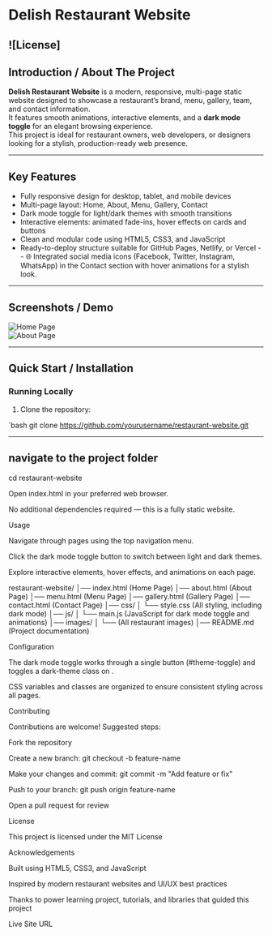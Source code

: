# Delish Restaurant Website

![License]
---

## Introduction / About The Project

**Delish Restaurant Website** is a modern, responsive, multi-page static website designed to showcase a restaurant’s brand, menu, gallery, team, and contact information.  
It features smooth animations, interactive elements, and a **dark mode toggle** for an elegant browsing experience.  
This project is ideal for restaurant owners, web developers, or designers looking for a stylish, production-ready web presence.

---

## Key Features

- Fully responsive design for desktop, tablet, and mobile devices  
- Multi-page layout: Home, About, Menu, Gallery, Contact  
- Dark mode toggle for light/dark themes with smooth transitions  
- Interactive elements: animated fade-ins, hover effects on cards and buttons  
- Clean and modular code using HTML5, CSS3, and JavaScript  
- Ready-to-deploy structure suitable for GitHub Pages, Netlify, or Vercel 
-- 🌐 Integrated social media icons (Facebook, Twitter, Instagram, WhatsApp) in the Contact section with hover animations for a stylish look.
 

---

## Screenshots / Demo

![Home Page](images/screenshot-home.png)  
![About Page](images/screenshot-about.png)  


---

## Quick Start / Installation

### Running Locally

1. Clone the repository:

`bash
git clone https://github.com/yourusername/restaurant-website.git

---

## navigate to the project folder
cd restaurant-website


Open index.html in your preferred web browser.

No additional dependencies required — this is a fully static website.

Usage

Navigate through pages using the top navigation menu.

Click the dark mode toggle button to switch between light and dark themes.

Explore interactive elements, hover effects, and animations on each page.

  

  restaurant-website/
│── index.html        (Home Page)
│── about.html        (About Page)
│── menu.html         (Menu Page)
│── gallery.html      (Gallery Page)
│── contact.html      (Contact Page)
│── css/
│    └── style.css    (All styling, including dark mode)
│── js/
│    └── main.js      (JavaScript for dark mode toggle and animations)
│── images/
│    └── (All restaurant images)
│── README.md         (Project documentation)


Configuration

The dark mode toggle works through a single button (#theme-toggle) and toggles a dark-theme class on <body>.

CSS variables and classes are organized to ensure consistent styling across all pages.


Contributing

Contributions are welcome! Suggested steps:

Fork the repository

Create a new branch: git checkout -b feature-name

Make your changes and commit: git commit -m "Add feature or fix"

Push to your branch: git push origin feature-name

Open a pull request for review


License

This project is licensed under the MIT License 

Acknowledgements

Built using HTML5, CSS3, and JavaScript

Inspired by modern restaurant websites and UI/UX best practices

Thanks to power learning project, tutorials, and libraries that guided this project


Live Site URL